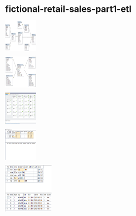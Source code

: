 # fictional-retail-sales-part1-etl

<img
   src="https://github.com/amartin402/fictional-retail-sales-part1-etl/blob/main/oltp_retail_sales_snowflake_schema.png"
   title="OLTP Snowflake Schema" alt="SQLServer" width="100" height="100" />

<img
   src="https://github.com/amartin402/fictional-retail-sales-part1-etl/blob/main/dw_retail_sales_star_schema.png"
   title="Data warehouse Star Schema" alt="SQLServer" width="100" height="100" />

<img
   src="https://github.com/amartin402/fictional-retail-sales-part1-etl/blob/main/dw_retail_sales_dw_etl.png"
   title="SSIS ETL OLTP to OLAP" alt="SQLServer" width="100" height="100" />

<img
   src="https://github.com/amartin402/fictional-retail-sales-part1-etl/blob/main/dw_retail_sales_admin_before.png"
   title="Lineage audit admin table before run " alt="SQLServer" width="100" height="100" />

<img
   src="https://github.com/amartin402/fictional-retail-sales-part1-etl/blob/main/dw_retail_sales_admin_after.png"
   title="Lineage audit admin table after run " alt="SQLServer" width="150" height="150" />

  
